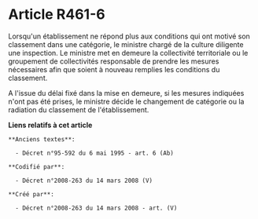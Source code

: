 # Article R461-6

Lorsqu'un établissement ne répond plus aux conditions qui ont motivé son classement dans une catégorie, le ministre chargé de
la culture diligente une inspection. Le ministre met en demeure la collectivité territoriale ou le groupement de
collectivités responsable de prendre les mesures nécessaires afin que soient à nouveau remplies les conditions du classement.

A l'issue du délai fixé dans la mise en demeure, si les mesures indiquées n'ont pas été prises, le ministre décide le
changement de catégorie ou la radiation du classement de l'établissement.

**Liens relatifs à cet article**

	**Anciens textes**:

	  - Décret n°95-592 du 6 mai 1995 - art. 6 (Ab)

	**Codifié par**:

	  - Décret n°2008-263 du 14 mars 2008 (V)

	**Créé par**:

	  - Décret n°2008-263 du 14 mars 2008 - art. (V)
